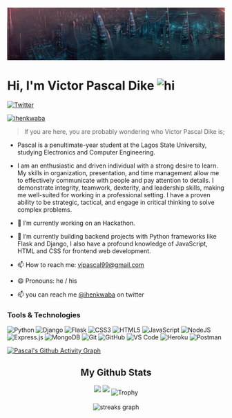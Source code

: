 ![Pretty lights](prettylights.gif)

# Hi, I'm Victor Pascal Dike <img src="https://user-images.githubusercontent.com/1303154/88677602-1635ba80-d120-11ea-84d8-d263ba5fc3c0.gif" width="28px" alt="hi">

[![Twitter](https://img.shields.io/badge/-Twitter-1DA1F2?logo=twitter&logoColor=white&style=flat-square)](https://twitter.com/ihenkwaba)

[<img src="https://komarev.com/ghpvc/?username=ihenkwaba-spec&label=Profile%20views&color=0e75b6&style=flat" alt="ihenkwaba" />](https://github.com/geekpascal/geekpascal)

<!--**geekpascal/geekpascal** is a ✨ _special_ ✨ repository because its `README.md` (this file) appears on your GitHub profile.
Here are some ideas to get you started:
-->

> If you are here, you are probably wondering who Victor Pascal Dike is; 

- Pascal is a penultimate-year student at the Lagos State University, studying Electronics and Computer Engineering.

- I am an enthusiastic and driven individual with a strong desire to learn. My skills in organization, presentation, and time management allow me to effectively communicate with people and pay attention to details. I demonstrate integrity, teamwork, dexterity, and leadership skills, making me well-suited for working in a professional setting. I have a proven ability to be strategic, tactical, and engage in critical thinking to solve complex problems.

- 🔭 I’m currently working on an Hackathon.
- 🌱 I’m currently building backend projects with Python frameworks like Flask and Django, I also have a profound knowledge of JavaScript, HTML and CSS for frontend web development.
- 📫 How to reach me: vipascal99@gmail.com
- 😄 Pronouns: he / his
- 📫 you can reach me [@ihenkwaba](https://twitter.com/ihenkwaba) on twitter

### Tools & Technologies
![Python](https://img.shields.io/badge/Python-2000FF?style=for-the-badge&logo=Python&logoColor=blue)
![Django](https://img.shields.io/badge/Django-000000?style=for-the-badge&logo=Django&logoColor=white)
![Flask](https://img.shields.io/badge/Flask-DB7093?style=for-the-badge&logo=Flask&logoColor=black)
![CSS3](https://img.shields.io/badge/CSS3-1572B6?style=for-the-badge&logo=css3&logoColor=white)
![HTML5](https://img.shields.io/badge/html5-%23E34F26.svg?style=for-the-badge&logo=html5&logoColor=white)
![JavaScript](https://img.shields.io/badge/javascript-%23323330.svg?style=for-the-badge&logo=javascript&logoColor=%23F7DF1E)
![NodeJS](https://img.shields.io/badge/node.js-6DA55F?style=for-the-badge&logo=node.js&logoColor=white)
![Express.js](https://img.shields.io/badge/express.js-%23404d59.svg?style=for-the-badge&logo=express&logoColor=%2361DAFB)
![MongoDB](https://img.shields.io/badge/MongoDB-%234ea94b.svg?style=for-the-badge&logo=mongodb&logoColor=white)
![Git](https://img.shields.io/badge/-Git-F05032?style=for-the-badge&logo=git&logoColor=white)
![GitHub](https://img.shields.io/badge/GitHub-100000?style=for-the-badge&logo=github&logoColor=white)
![VS Code](https://img.shields.io/badge/-VS%20Code-007ACC?style=for-the-badge&logo=visual%20studio%20code&logoColor=white)
![Heroku](https://img.shields.io/badge/Heroku-430098?style=for-the-badge&logo=heroku&logoColor=white)
![Postman](https://img.shields.io/badge/Postman-F05032?style=for-the-badge&logo=postman&logoColor=white)



[![Pascal's Github Activity Graph](https://github-readme-activity-graph.cyclic.app/graph?username=geekpascal&custom_title=geekpascal's%20GitHub%20Activity%20Graph&bg_color=0e2239&text_color=58a6ff&line=2100fa&point=0079fa&area=true&hide_border=true)](https://github.com/ashutosh00710/github-readme-activity-graph)

<div align="center">
  <h2> <strong> My Github Stats </strong> </h2>
    <img src="https://github-readme-stats-git-masterrstaa-rickstaa.vercel.app/api?username=geekpascal&show_icons=true&bg_color=0e2239&text_color=58a6ff&hide_border=true" width="54.25%">
  <img src="https://github-readme-stats-git-masterrstaa-rickstaa.vercel.app/api/top-langs?username=geekpascal&layout=compact&bg_color=0e2239&text_color=58a6ff&hide_border=true" width="45.25%"> 
  <img src="https://github-profile-trophy.vercel.app/?username=geekpascal&theme=algolia&no-frame=true&no-bg=true&row=1&column=7" width="100%" alt="Trophy" align="middle"  /> <br> <br>
  <img src="https://streak-stats.demolab.com?user=geekpascal&theme=highcontrast&hide_border=true&border_radius=0&ring=2100FA&background=000000&fire=0079FA&currStreakNum=0079FA&dates=0079FA&sideNums=0079FA&currStreakLabel=0079FA&stroke=0079FA&sideLabels=0079FA" height="150" alt="streaks graph"  />
</div>
